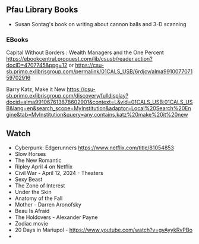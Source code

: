
## Pfau Library Books
- Susan Sontag's book on writing about cannon balls and 3-D scanning

### EBooks
Capital Without Borders : Wealth Managers and the One Percent
https://ebookcentral.proquest.com/lib/csusb/reader.action?docID=4707745&ppg=12
or
https://csu-sb.primo.exlibrisgroup.com/permalink/01CALS_USB/6rdjcv/alma991007707159702916

Barry Katz, Make it New
https://csu-sb.primo.exlibrisgroup.com/discovery/fulldisplay?docid=alma991067613878602901&context=L&vid=01CALS_USB:01CALS_USB&lang=en&search_scope=MyInstitution&adaptor=Local%20Search%20Engine&tab=MyInstitution&query=any,contains,katz%20make%20it%20new
## Watch
- Cyberpunk: Edgerunners https://www.netflix.com/title/81054853
- Slow Horses
- The New Romantic
- Ripley April 4 on Netflix
- Civil War - April 12, 2024 - Theaters
- Sexy Beast
- The Zone of Interest
- Under the Skin
- Anatomy of the Fall
- Mother - Darren Aronofsky
- Beau Is Afraid
- The Holdovers - Alexander Payne
- Zodiac movie
- 20 Days in Mariupol - https://www.youtube.com/watch?v=gvAyykRvPBo
- 

